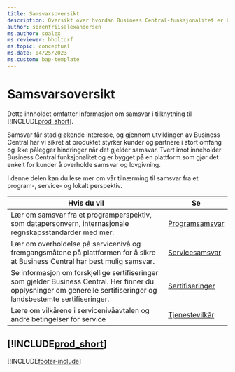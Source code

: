 ```yaml
---
title: Samsvarsoversikt
description: Oversikt over hvordan Business Central-funksjonalitet er bygget på en plattform som gjør det enkelt for kunder å overholde samsvar og lovgivning.
author: sorenfriisalexandersen
ms.author: soalex
ms.reviewer: bholtorf
ms.topic: conceptual
ms.date: 04/25/2023
ms.custom: bap-template
---
```


# <a name="compliance-overview"></a>Samsvarsoversikt

Dette innholdet omfatter informasjon om samsvar i tilknytning til [!INCLUDE[prod_short](../includes/prod_short.md)].  

Samsvar får stadig økende interesse, og gjennom utviklingen av Business Central har vi sikret at produktet styrker kunder og partnere i stort omfang og ikke pålegger hindringer når det gjelder samsvar. Tvert imot inneholder Business Central funksjonalitet og er bygget på en plattform som gjør det enkelt for kunder å overholde samsvar og lovgivning.

I denne delen kan du lese mer om vår tilnærming til samsvar fra et program-, service- og lokalt perspektiv.

|**Hvis du vil**|**Se**|  
|------------|-------------|  
|Lær om samsvar fra et programperspektiv, som datapersonvern, internasjonale regnskapsstandarder med mer.|[Programsamsvar](compliance-application-compliance.md)|  
|Lær om overholdelse på servicenivå og fremgangsmåtene på plattformen for å sikre at Business Central har best mulig samsvar.|[Servicesamsvar](compliance-service-compliance.md)|  
|Se informasjon om forskjellige sertifiseringer som gjelder Business Central. Her finner du opplysninger om generelle sertifiseringer og landsbestemte sertifiseringer.|[Sertifiseringer](compliance-certifications.md)|  
|Lære om vilkårene i servicenivåavtalen og andre betingelser for service|[Tjenestevilkår](compliance-service-compliance.md#service-terms)|  

## [!INCLUDE[prod_short](../includes/free_trial_md.md)]


[!INCLUDE[footer-include](../includes/footer-banner.md)]
